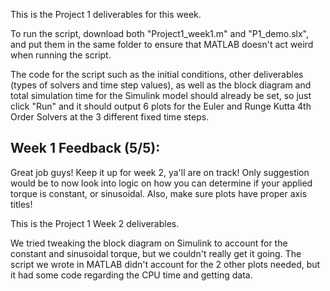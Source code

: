 This is the Project 1 deliverables for this week. 

To run the script, download both "Project1_week1.m" and "P1_demo.slx", and put them in the same folder to ensure that MATLAB doesn't act weird when running the script. 

The code for the script such as the initial conditions, other deliverables (types of solvers and time step values), as well as the block diagram and total simulation time for the Simulink model should already be set, so just click "Run" and it should output 6 plots for the Euler and Runge Kutta 4th Order Solvers at the 3 different fixed time steps. 

## Week 1 Feedback (5/5):
Great job guys! Keep it up for week 2, ya'll are on track! Only suggestion would be to now look into logic on how you can determine if your applied torque is constant, or sinusoidal. Also, make sure plots have proper axis titles!

This is the Project 1 Week 2 deliverables. 

We tried tweaking the block diagram on Simulink to account for the constant and sinusoidal torque, but we couldn't really get it going. The script we wrote in MATLAB didn't account for the 2 other plots needed, but it had some code regarding the CPU time and getting data.
